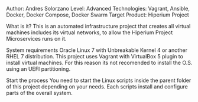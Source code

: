 Author: Andres Solorzano
Level: Advanced
Technologies: Vagrant, Ansible, Docker, Docker Compose, Docker Swarm
Target Product: Hiperium Project

What is it?
This is an automated infrastructure project that creates all virtual machines includes its virtual networks, to allow the Hiperium Project Microservices runs on it.

System requirements
Oracle Linux 7 with Unbreakable Kernel 4 or another RHEL 7 distribution.
This project uses Vagrant with VirtualBox 5 plugin to install virtual machines. For this reason its not recomended to install the O.S. using an UEFI partitioning.

Start the process
You need to start the Linux scripts inside the parent folder of this project depending on your needs. Each scripts install and configure parts of the overall system.
